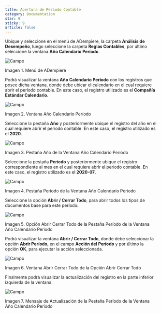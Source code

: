 ```yaml
---
title: Apertura de Período Contable
category: Documentation
star: 9
sticky: 9
article: false
---
```


Ubique y seleccione en el menú de ADempiere, la carpeta **Análisis de Desempeño**, luego seleccione la carpeta **Reglas Contables**, por último seleccione la ventana **Año Calendario Período**.

![Campo](/assets/img/docs/accounting-management/gec-accounting-image486.png)

Imagen 1. Menú de ADempiere

Podrá visualizar la ventana **Año Calendario Período** con los registros que posee dicha ventana, donde debe ubicar el calendario en el cual requiere abrir el período contable. En este caso, el registro utilizado es el **Compañía Estándar Calendario**.

![Campo](/assets/img/docs/accounting-management/gec-accounting-image487.png)

Imagen 2. Ventana Año Calendario Período

Seleccione la pestaña **Año** y posteriormente ubique el registro del año en el cual requiere abrir el período contable. En este caso, el registro utilizado es el **2020**.

![Campo](/assets/img/docs/accounting-management/gec-accounting-image488.png)

Imagen 3. Pestaña Año de la Ventana Año Calendario Período

Seleccione la pestaña **Período** y posteriormente ubique el registro correspondiente al mes en el cual requiere abrir el período contable. En este caso, el registro utilizado es el **2020-07**.

![Campo](/assets/img/docs/accounting-management/gec-accounting-image489.png)

Imagen 4. Pestaña Período de la Ventana Año Calendario Período

Seleccione la opción **Abrir / Cerrar Todo**, para abrir todos los tipos de documentos base para este período.

![Campo](/assets/img/docs/accounting-management/gec-accounting-image490.png)

Imagen 5. Opción Abrir Cerrar Todo de la Pestaña Período de la Ventana Año Calendario Período

Podrá visualizar la ventana **Abrir / Cerrar Todo**, donde debe seleccionar la opción **Abrir Período**, en el campo **Acción del Período** y por último la opción **OK**, para ejecutar la acción seleccionada.

![Campo](/assets/img/docs/accounting-management/gec-accounting-image491.png)

Imagen 6. Ventana Abrir Cerrar Todo de la Opción Abrir Cerrar Todo

Finalmente podrá visualizar la actualización del registro en la parte inferior izquierda de la ventana.

![Campo](/assets/img/docs/accounting-management/gec-accounting-image492.png)

Imagen 7. Mensaje de Actualización de la Pestaña Período de la Ventana Año Calendario Período